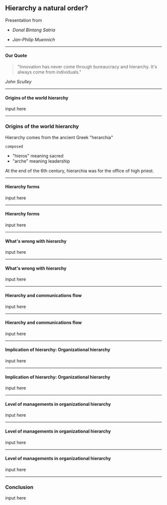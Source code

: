 ## Hierarchy a natural order?

Presentation from

- _Donal Bintang Satria_

- _Jan-Philip Muennich_

---

#### Our Quote

> "Innovation has never come through bureaucracy and hierarchy. It's always come from individuals."

_John Sculley_

---

#### Origins of the world hierarchy

input here

---

### Origins of the world hierarchy

Hierarchy comes from the ancient Greek "herarchia"

`composed`

- "hieros" meaning sacred
- "arche" meaning leadership

At the end of the 6th century, hierarchia was for the office of high priest.

---

#### Hierarchy forms

input here

---

#### Hierarchy forms

input here

---

#### What's wrong with hierarchy

input here

---

#### What's wrong with hierarchy

input here

---

#### Hierarchy and communications flow

input here

---

#### Hierarchy and communications flow

input here

---

#### Implication of hierarchy: Organizational hierarchy

input here

---

#### Implication of hierarchy: Organizational hierarchy

input here

---

#### Level of managements in organizational hierarchy

input here

---

#### Level of managements in organizational hierarchy

input here

---

#### Level of managements in organizational hierarchy

input here

---

### Conclusion

input here

